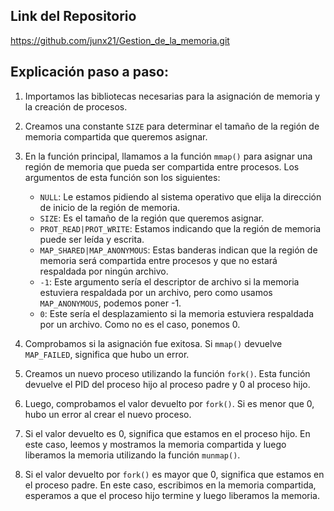 ## Link del Repositorio 

https://github.com/junx21/Gestion_de_la_memoria.git


## Explicación paso a paso:

1. Importamos las bibliotecas necesarias para la asignación de memoria y la creación de procesos.

2. Creamos una constante `SIZE` para determinar el tamaño de la región de memoria compartida que queremos asignar.

3. En la función principal, llamamos a la función `mmap()` para asignar una región de memoria que pueda ser compartida entre procesos. Los argumentos de esta función son los siguientes:
   - `NULL`: Le estamos pidiendo al sistema operativo que elija la dirección de inicio de la región de memoria.
   - `SIZE`: Es el tamaño de la región que queremos asignar.
   - `PROT_READ|PROT_WRITE`: Estamos indicando que la región de memoria puede ser leída y escrita.
   - `MAP_SHARED|MAP_ANONYMOUS`: Estas banderas indican que la región de memoria será compartida entre procesos y que no estará respaldada por ningún archivo.
   - `-1`: Este argumento sería el descriptor de archivo si la memoria estuviera respaldada por un archivo, pero como usamos `MAP_ANONYMOUS`, podemos poner -1.
   - `0`: Este sería el desplazamiento si la memoria estuviera respaldada por un archivo. Como no es el caso, ponemos 0.

4. Comprobamos si la asignación fue exitosa. Si `mmap()` devuelve `MAP_FAILED`, significa que hubo un error.

5. Creamos un nuevo proceso utilizando la función `fork()`. Esta función devuelve el PID del proceso hijo al proceso padre y 0 al proceso hijo.

6. Luego, comprobamos el valor devuelto por `fork()`. Si es menor que 0, hubo un error al crear el nuevo proceso.

7. Si el valor devuelto es 0, significa que estamos en el proceso hijo. En este caso, leemos y mostramos la memoria compartida y luego liberamos la memoria utilizando la función `munmap()`.

8. Si el valor devuelto por `fork()` es mayor que 0, significa que estamos en el proceso padre. En este caso, escribimos en la memoria compartida, esperamos a que el proceso hijo termine y luego liberamos la memoria.

